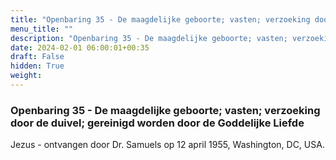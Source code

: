 ```yaml
---
title: "Openbaring 35 - De maagdelijke geboorte; vasten; verzoeking door de duivel; gereinigd worden door de Goddelijke Liefde"
menu_title: ""
description: "Openbaring 35 - De maagdelijke geboorte; vasten; verzoeking door de duivel; gereinigd worden door de Goddelijke Liefde"
date: 2024-02-01 06:00:01+00:35
draft: False
hidden: True
weight:
---
```

### Openbaring 35 - De maagdelijke geboorte; vasten; verzoeking door de duivel; gereinigd worden door de Goddelijke Liefde

Jezus - ontvangen door Dr. Samuels op 12 april 1955, Washington, DC, USA.

